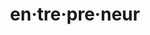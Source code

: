 ---
ee_id: '4475'
site: '1'
type: '2'
url: 2018-037-entrepreneur1
title: en·tre·pre·neur
year: '2018'
display_year: '2018'
medium: Web search archived as .warc w/ web recorder.
dims:
pitch: Using google 2 remem how to spell en·tre·pre·neur
ps:
live_url: https://conifer.rhizome.org/cory_arcangel/enterpnurer
related:
youtube:
related_code:
imgs: entreprenuer-2018-037-web-ih--fL9T.jpg
subheading:
download:
add_credit:
add_credits:
commission:
layout: things-i-made
---